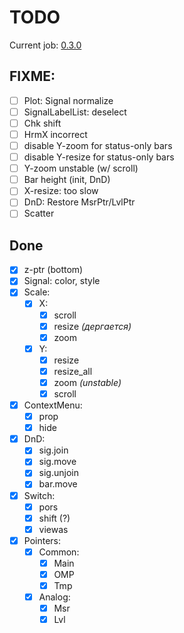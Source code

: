 # TODO

Current job: [0.3.0](https://github.com/tieugene/iosc.py/milestone/12)

## FIXME:

- [ ] Plot: Signal normalize
- [ ] SignalLabelList: deselect
- [ ] Chk shift
- [ ] HrmX incorrect
- [ ] disable Y-zoom for status-only bars
- [ ] disable Y-resize for status-only bars
- [ ] Y-zoom unstable (w/ scroll)
- [ ] Bar height (init, DnD)
- [ ] X-resize: too slow
- [ ] DnD: Restore MsrPtr/LvlPtr
- [ ] Scatter

## Done
- [x] z-ptr (bottom)
- [x] Signal: color, style
- [x] Scale:
  + [x] X:
    * [x] scroll
    * [x] resize *(дергается)*
    * [x] zoom
  + [x] Y:
    * [x] resize
    * [x] resize_all
    * [x] zoom *(unstable)*
    * [x] scroll
- [x] ContextMenu:
  + [x] prop
  + [x] hide
- [x] DnD:
  + [x] sig.join
  + [x] sig.move
  + [x] sig.unjoin
  + [x] bar.move
- [x] Switch:
  + [x] pors
  + [x] shift (?)
  + [x] viewas
- [x] Pointers:
  + [x] Common:
    + [x] Main
    + [x] OMP
    + [x] Tmp
  + [x] Analog:
    * [x] Msr
    * [x] Lvl
